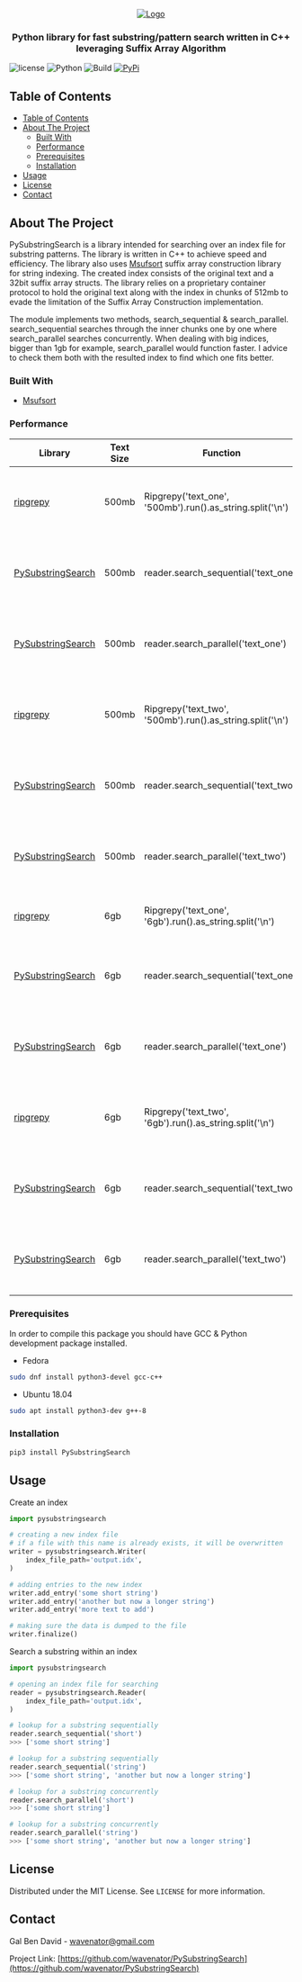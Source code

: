 <p align="center">
    <a href="https://github.com/wavenator/PySubstringSearch">
        <img src="https://raw.githubusercontent.com/wavenator/PySubstringSearch/master/images/logo.png" alt="Logo">
    </a>
    <h3 align="center">
        Python library for fast substring/pattern search written in C++ leveraging Suffix Array Algorithm
    </h3>
</p>

![license](https://img.shields.io/badge/MIT-License-blue)
![Python](https://img.shields.io/badge/Python-3.6%20%7C%203.7%20%7C%203.8-blue)
![Build](https://github.com/wavenator/PySubstringSearch/workflows/Build/badge.svg)
[![PyPi](https://img.shields.io/pypi/v/PySubstringSearch.svg)](https://pypi.org/project/PySubstringSearch/)

## Table of Contents

- [Table of Contents](#table-of-contents)
- [About The Project](#about-the-project)
  - [Built With](#built-with)
  - [Performance](#performance)
  - [Prerequisites](#prerequisites)
  - [Installation](#installation)
- [Usage](#usage)
- [License](#license)
- [Contact](#contact)


## About The Project

PySubstringSearch is a library intended for searching over an index file for substring patterns. The library is written in C++ to achieve speed and efficiency. The library also uses [Msufsort](https://github.com/michaelmaniscalco/msufsort) suffix array construction library for string indexing. The created index consists of the original text and a 32bit suffix array structs. The library relies on a proprietary container protocol to hold the original text along with the index in chunks of 512mb to evade the limitation of the Suffix Array Construction implementation.

The module implements two methods, search_sequential & search_parallel. search_sequential searches through the inner chunks one by one where search_parallel searches concurrently. When dealing with big indices, bigger than 1gb for example, search_parallel would function faster. I advice to check them both with the resulted index to find which one fits better.


### Built With

* [Msufsort](https://github.com/michaelmaniscalco/msufsort)


### Performance

| Library  | Text Size | Function | Time | #Results | Improvement Factor |
| ------------- | ------------- | ------------- | ------------- | ------------- | ------------- |
| [ripgrepy](https://pypi.org/project/ripgrepy/) | 500mb | Ripgrepy('text_one', '500mb').run().as_string.split('\n') | 127 ms ± 694 µs per loop | 12553 | 1.0x |
| [PySubstringSearch](https://github.com/wavenator/PySubstringSearch) | 500mb | reader.search_sequential('text_one') | 2.48 ms ± 53.4 µs per loop | 12553 | 51.2x |
| [PySubstringSearch](https://github.com/wavenator/PySubstringSearch) | 500mb | reader.search_parallel('text_one') | 3.78 ms ± 350 µs per loop | 12553 | 33.6x |
| [ripgrepy](https://pypi.org/project/ripgrepy/) | 500mb | Ripgrepy('text_two', '500mb').run().as_string.split('\n') | 127 ms ± 623 µs per loop | 769 | 1.0x |
| [PySubstringSearch](https://github.com/wavenator/PySubstringSearch) | 500mb | reader.search_sequential('text_two') | 156 µs ± 916 ns per loop | 769 | 814.0x |
| [PySubstringSearch](https://github.com/wavenator/PySubstringSearch) | 500mb | reader.search_parallel('text_two') | 251 µs ± 80.2 µs per loop | 769 | 506.0x |
| [ripgrepy](https://pypi.org/project/ripgrepy/) | 6gb | Ripgrepy('text_one', '6gb').run().as_string.split('\n') | 1.38 s ± 3.82 ms | 206884 | 1.0x |
| [PySubstringSearch](https://github.com/wavenator/PySubstringSearch) | 6gb | reader.search_sequential('text_one') | 93.7 ms ± 2.16 ms per loop | 206884 | 15.3x |
| [PySubstringSearch](https://github.com/wavenator/PySubstringSearch) | 6gb | reader.search_parallel('text_one') | 34.3 ms ± 321 µs per loop | 206884 | 40.5x |
| [ripgrepy](https://pypi.org/project/ripgrepy/) | 6gb | Ripgrepy('text_two', '6gb').run().as_string.split('\n') | 1.61 s ± 37.2 ms per loop | 6921 | 1.0x |
| [PySubstringSearch](https://github.com/wavenator/PySubstringSearch) | 6gb | reader.search_sequential('text_two') | 2.22 ms ± 79.3 µs per loop | 6921 | 725.2x |
| [PySubstringSearch](https://github.com/wavenator/PySubstringSearch) | 6gb | reader.search_parallel('text_two') | 1.38 ms ± 26 µs per loop | 6921 | 1166.6x |

### Prerequisites

In order to compile this package you should have GCC & Python development package installed.
* Fedora
```sh
sudo dnf install python3-devel gcc-c++
```
* Ubuntu 18.04
```sh
sudo apt install python3-dev g++-8
```

### Installation

```sh
pip3 install PySubstringSearch
```



## Usage

Create an index
```python
import pysubstringsearch

# creating a new index file
# if a file with this name is already exists, it will be overwritten
writer = pysubstringsearch.Writer(
    index_file_path='output.idx',
)

# adding entries to the new index
writer.add_entry('some short string')
writer.add_entry('another but now a longer string')
writer.add_entry('more text to add')

# making sure the data is dumped to the file
writer.finalize()
```

Search a substring within an index
```python
import pysubstringsearch

# opening an index file for searching
reader = pysubstringsearch.Reader(
    index_file_path='output.idx',
)

# lookup for a substring sequentially
reader.search_sequential('short')
>>> ['some short string']

# lookup for a substring sequentially
reader.search_sequential('string')
>>> ['some short string', 'another but now a longer string']

# lookup for a substring concurrently
reader.search_parallel('short')
>>> ['some short string']

# lookup for a substring concurrently
reader.search_parallel('string')
>>> ['some short string', 'another but now a longer string']
```



## License

Distributed under the MIT License. See `LICENSE` for more information.


## Contact

Gal Ben David - wavenator@gmail.com

Project Link: [https://github.com/wavenator/PySubstringSearch](https://github.com/wavenator/PySubstringSearch)
